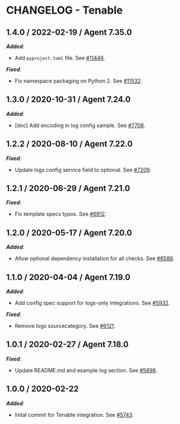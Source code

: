 # CHANGELOG - Tenable

## 1.4.0 / 2022-02-19 / Agent 7.35.0

***Added***: 

* Add `pyproject.toml` file. See [#11446](https://github.com/DataDog/integrations-core/pull/11446).

***Fixed***: 

* Fix namespace packaging on Python 2. See [#11532](https://github.com/DataDog/integrations-core/pull/11532).


## 1.3.0 / 2020-10-31 / Agent 7.24.0

***Added***: 

* [doc] Add encoding in log config sample. See [#7708](https://github.com/DataDog/integrations-core/pull/7708).


## 1.2.2 / 2020-08-10 / Agent 7.22.0

***Fixed***: 

* Update logs config service field to optional. See [#7209](https://github.com/DataDog/integrations-core/pull/7209).


## 1.2.1 / 2020-06-29 / Agent 7.21.0

***Fixed***: 

* Fix template specs typos. See [#6912](https://github.com/DataDog/integrations-core/pull/6912).


## 1.2.0 / 2020-05-17 / Agent 7.20.0

***Added***: 

* Allow optional dependency installation for all checks. See [#6589](https://github.com/DataDog/integrations-core/pull/6589).


## 1.1.0 / 2020-04-04 / Agent 7.19.0

***Added***: 

* Add config spec support for logs-only integrations. See [#5932](https://github.com/DataDog/integrations-core/pull/5932).

***Fixed***: 

* Remove logs sourcecategory. See [#6121](https://github.com/DataDog/integrations-core/pull/6121).


## 1.0.1 / 2020-02-27 / Agent 7.18.0

***Fixed***: 

* Update README.md and example log section. See [#5898](https://github.com/DataDog/integrations-core/pull/5898).


## 1.0.0 / 2020-02-22

***Added***: 

* Inital commit for Tenable integration. See [#5743](https://github.com/DataDog/integrations-core/pull/5743).


